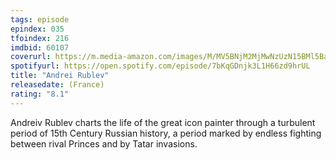 ```yaml
---
tags: episode
epindex: 035
tfoindex: 216
imdbid: 60107
coverurl: https://m.media-amazon.com/images/M/MV5BNjM2MjMwNzUzN15BMl5BanBnXkFtZTgwMjEzMzE5MTE@._V1_SY300_CR4,0,202,300_.jpg
spotifyurl: https://open.spotify.com/episode/7bKqGDnjk3L1H66zd9hrUL
title: "Andrei Rublev"
releasedate: (France)
rating: "8.1"
---
```


Andreiv Rublev charts the life of the great icon painter through a turbulent period of 15th Century Russian history, a period marked by endless fighting between rival Princes and by Tatar invasions.
